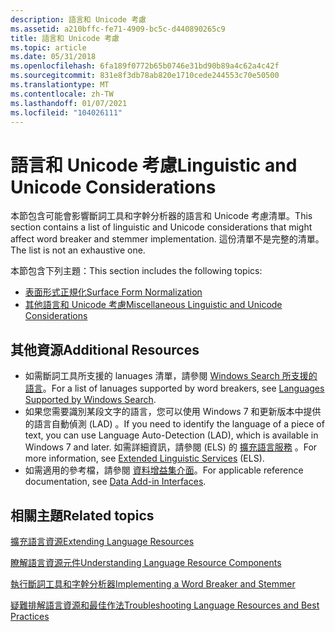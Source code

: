 ```yaml
---
description: 語言和 Unicode 考慮
ms.assetid: a210bffc-fe71-4909-bc5c-d440890265c9
title: 語言和 Unicode 考慮
ms.topic: article
ms.date: 05/31/2018
ms.openlocfilehash: 6fa189f0772b65b0746e31bd90b89a4c62a4c42f
ms.sourcegitcommit: 831e8f3db78ab820e1710cede244553c70e50500
ms.translationtype: MT
ms.contentlocale: zh-TW
ms.lasthandoff: 01/07/2021
ms.locfileid: "104026111"
---
```

# <a name="linguistic-and-unicode-considerations"></a><span data-ttu-id="f594a-103">語言和 Unicode 考慮</span><span class="sxs-lookup"><span data-stu-id="f594a-103">Linguistic and Unicode Considerations</span></span>

<span data-ttu-id="f594a-104">本節包含可能會影響斷詞工具和字幹分析器的語言和 Unicode 考慮清單。</span><span class="sxs-lookup"><span data-stu-id="f594a-104">This section contains a list of linguistic and Unicode considerations that might affect word breaker and stemmer implementation.</span></span> <span data-ttu-id="f594a-105">這份清單不是完整的清單。</span><span class="sxs-lookup"><span data-stu-id="f594a-105">The list is not an exhaustive one.</span></span>

<span data-ttu-id="f594a-106">本節包含下列主題：</span><span class="sxs-lookup"><span data-stu-id="f594a-106">This section includes the following topics:</span></span>

-   [<span data-ttu-id="f594a-107">表面形式正規化</span><span class="sxs-lookup"><span data-stu-id="f594a-107">Surface Form Normalization</span></span>](surface-form-normalization.md)
-   [<span data-ttu-id="f594a-108">其他語言和 Unicode 考慮</span><span class="sxs-lookup"><span data-stu-id="f594a-108">Miscellaneous Linguistic and Unicode Considerations</span></span>](miscellaneous-linguistic-and-unicode-considerations.md)

## <a name="additional-resources"></a><span data-ttu-id="f594a-109">其他資源</span><span class="sxs-lookup"><span data-stu-id="f594a-109">Additional Resources</span></span>

-   <span data-ttu-id="f594a-110">如需斷詞工具所支援的 lanuages 清單，請參閱 [Windows Search 所支援的語言](-search-3x-wds-language-support.md)。</span><span class="sxs-lookup"><span data-stu-id="f594a-110">For a list of lanuages supported by word breakers, see [Languages Supported by Windows Search](-search-3x-wds-language-support.md).</span></span>
-   <span data-ttu-id="f594a-111">如果您需要識別某段文字的語言，您可以使用 Windows 7 和更新版本中提供的語言自動偵測 (LAD) 。</span><span class="sxs-lookup"><span data-stu-id="f594a-111">If you need to identify the language of a piece of text, you can use Language Auto-Detection (LAD), which is available in Windows 7 and later.</span></span> <span data-ttu-id="f594a-112">如需詳細資訊，請參閱 (ELS) 的 [擴充語言服務](../intl/extended-linguistic-services.md) 。</span><span class="sxs-lookup"><span data-stu-id="f594a-112">For more information, see [Extended Linguistic Services](../intl/extended-linguistic-services.md) (ELS).</span></span>
-   <span data-ttu-id="f594a-113">如需適用的參考檔，請參閱 [資料增益集介面](-search-data-addins-interfaces-entry-page.md)。</span><span class="sxs-lookup"><span data-stu-id="f594a-113">For applicable reference documentation, see [Data Add-in Interfaces](-search-data-addins-interfaces-entry-page.md).</span></span>

## <a name="related-topics"></a><span data-ttu-id="f594a-114">相關主題</span><span class="sxs-lookup"><span data-stu-id="f594a-114">Related topics</span></span>

<dl> <dt>

[<span data-ttu-id="f594a-115">擴充語言資源</span><span class="sxs-lookup"><span data-stu-id="f594a-115">Extending Language Resources</span></span>](extending-language-resources-in-windows-search.md)
</dt> <dt>

[<span data-ttu-id="f594a-116">瞭解語言資源元件</span><span class="sxs-lookup"><span data-stu-id="f594a-116">Understanding Language Resource Components</span></span>](understanding-language-resource-components.md)
</dt> <dt>

[<span data-ttu-id="f594a-117">執行斷詞工具和字幹分析器</span><span class="sxs-lookup"><span data-stu-id="f594a-117">Implementing a Word Breaker and Stemmer</span></span>](implementing-a-word-breaker-and-stemmer.md)
</dt> <dt>

[<span data-ttu-id="f594a-118">疑難排解語言資源和最佳作法</span><span class="sxs-lookup"><span data-stu-id="f594a-118">Troubleshooting Language Resources and Best Practices</span></span>](troubleshooting-language-resources.md)
</dt> </dl>

 

 
